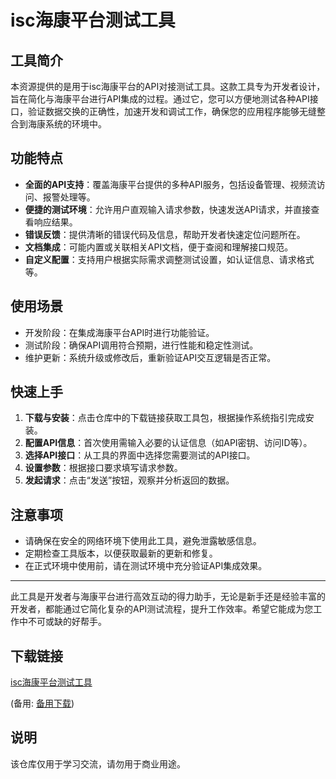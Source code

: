 # isc海康平台测试工具

## 工具简介

本资源提供的是用于isc海康平台的API对接测试工具。这款工具专为开发者设计，旨在简化与海康平台进行API集成的过程。通过它，您可以方便地测试各种API接口，验证数据交换的正确性，加速开发和调试工作，确保您的应用程序能够无缝整合到海康系统的环境中。

## 功能特点

- **全面的API支持**：覆盖海康平台提供的多种API服务，包括设备管理、视频流访问、报警处理等。
- **便捷的测试环境**：允许用户直观输入请求参数，快速发送API请求，并直接查看响应结果。
- **错误反馈**：提供清晰的错误代码及信息，帮助开发者快速定位问题所在。
- **文档集成**：可能内置或关联相关API文档，便于查阅和理解接口规范。
- **自定义配置**：支持用户根据实际需求调整测试设置，如认证信息、请求格式等。

## 使用场景

- 开发阶段：在集成海康平台API时进行功能验证。
- 测试阶段：确保API调用符合预期，进行性能和稳定性测试。
- 维护更新：系统升级或修改后，重新验证API交互逻辑是否正常。

## 快速上手

1. **下载与安装**：点击仓库中的下载链接获取工具包，根据操作系统指引完成安装。
2. **配置API信息**：首次使用需输入必要的认证信息（如API密钥、访问ID等）。
3. **选择API接口**：从工具的界面中选择您需要测试的API接口。
4. **设置参数**：根据接口要求填写请求参数。
5. **发起请求**：点击“发送”按钮，观察并分析返回的数据。

## 注意事项

- 请确保在安全的网络环境下使用此工具，避免泄露敏感信息。
- 定期检查工具版本，以便获取最新的更新和修复。
- 在正式环境中使用前，请在测试环境中充分验证API集成效果。

---

此工具是开发者与海康平台进行高效互动的得力助手，无论是新手还是经验丰富的开发者，都能通过它简化复杂的API测试流程，提升工作效率。希望它能成为您工作中不可或缺的好帮手。

## 下载链接
[isc海康平台测试工具](https://pan.quark.cn/s/f24b27218854) 

(备用: [备用下载](https://pan.baidu.com/s/1ZZzaLTDeD4i1F560FGKiEg?pwd=1234))

## 说明

该仓库仅用于学习交流，请勿用于商业用途。
